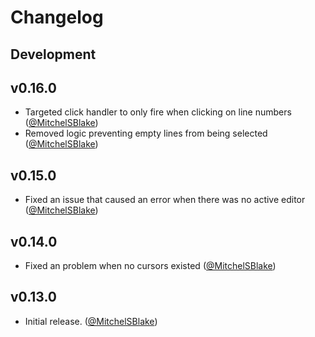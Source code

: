 # Changelog

## Development

## v0.16.0

* Targeted click handler to only fire when clicking on line numbers ([@MitchelSBlake])
* Removed logic preventing empty lines from being selected ([@MitchelSBlake])

## v0.15.0

* Fixed an issue that caused an error when there was no active editor ([@MitchelSBlake])

## v0.14.0

* Fixed an problem when no cursors existed ([@MitchelSBlake])

## v0.13.0

* Initial release. ([@MitchelSBlake])

[@MitchelSBlake]: https://github.com/MitchelSBlake
